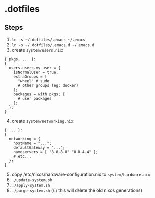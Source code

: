 # .dotfiles

## Steps

1) `ln -s ~/.dotfiles/.emacs ~/.emacs`
2) `ln -s ~/.dotfiles/.emacs.d ~/.emacs.d`
3) create `system/users.nix`:
```
{ pkgs, ... }:
{
  users.users.my_user = {
    isNormalUser = true;
    extraGroups = [
	  "wheel" # sudo
	  # other groups (eg: docker)
	];
    packages = with pkgs; [
	  # user packages
	];
  };
}
```
4) create `system/networking.nix`:
```
{ ... }:
{
  networking = {
    hostName = "...";
    defaultGateway = "...";
    nameservers = [ "8.8.8.8" "8.8.4.4" ];
	# etc...
  };
}
```
5) copy /etc/nixos/hardware-configuration.nix to `system/hardware.nix`
6) `./update-system.sh`
7) `./apply-system.sh`
8) `./purge-system.sh` (/!\ this will delete the old nixos generations)
